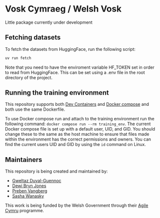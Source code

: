 # Vosk Cymraeg / Welsh Vosk

Little package currently under development

## Fetching datasets

To fetch the datasets from HuggingFace, run the following script:
```bash
uv run fetch
```
Note that you need to have the enviroment variable HF_TOKEN set in order to read from HuggingFace. This can be set using a .env file in the root directory of the project.

## Running the training environment
This repository supports both [Dev Containers](https://containers.dev/) and [Docker compose](https://docs.docker.com/compose/) and both use the same Dockerfile.

To use Docker compose run and attach to the training environment run the following command:
`docker compose run --rm training_env`. The current Docker compose file is set up with a default user, UID, and GID. You should change these to the same as the host machine to ensure that files made within the environment has the correct permissions and owners. You can find the current users UID and GID by using the `id` command on Linux.

## Maintainers

This repository is being created and maintained by:
- [Gweltaz Duval-Guennoc](https://github.com/gweltou)
- [Dewi Bryn Jones](https://github.com/DewiBrynJones)
- [Preben Vangberg](https://github.com/prvInSpace)
- [Sasha Wanasky](https://github.com/wanasash)

This work is being funded by the Welsh Government through their [Agile Cymru](https://www.gov.wales/agile-cymru-guidance) programme.